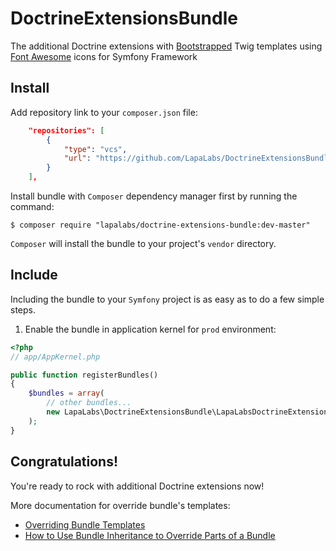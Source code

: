 # DoctrineExtensionsBundle

The additional Doctrine extensions with [Bootstrapped][1] Twig templates using [Font Awesome][2] icons for Symfony Framework

Install
-------

Add repository link to your `composer.json` file:

``` json
    "repositories": [
        {
            "type": "vcs",
            "url": "https://github.com/LapaLabs/DoctrineExtensionsBundle"
        }
    ],
```

Install bundle with `Composer` dependency manager first by running the command:

`$ composer require "lapalabs/doctrine-extensions-bundle:dev-master"`

`Composer` will install the bundle to your project's `vendor` directory.

Include
-------

Including the bundle to your `Symfony` project is as easy as to do a few simple steps.

1) Enable the bundle in application kernel for `prod` environment:

``` php
<?php
// app/AppKernel.php

public function registerBundles()
{
    $bundles = array(
        // other bundles...
        new LapaLabs\DoctrineExtensionsBundle\LapaLabsDoctrineExtensionsBundle(),
    );
}
```

Congratulations!
----------------
You're ready to rock with additional Doctrine extensions now!

More documentation for override bundle's templates:
* [Overriding Bundle Templates][3]
* [How to Use Bundle Inheritance to Override Parts of a Bundle][4]


[1]: http://getbootstrap.com/
[2]: http://fortawesome.github.io/Font-Awesome/
[3]: http://symfony.com/doc/current/book/templating.html#overriding-bundle-templates
[4]: http://symfony.com/doc/current/cookbook/bundles/inheritance.html

